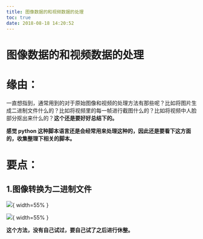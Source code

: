 ```yaml
---
title: 图像数据的和视频数据的处理
toc: true
date: 2018-08-18 14:20:52
---
```

# 图像数据的和视频数据的处理


# 缘由：


一直想指到，通常用到的对于原始图像和视频的处理方法有那些呢？比如将图片生成二进制文件什么的？比如将视频里的每一帧进行截图什么的？比如将视频中人脸部分抠出来什么的？**这个还是要好好总结下的。**

**感觉 python 这种脚本语言还是会经常用来处理这种的，因此还是要看下这方面的，收集整理下相关的脚本。**


# 要点：




## 1.图像转换为二进制文件

![](http://images.iterate.site/blog/image/180728/2kC7HDKd3E.png?imageslim){ width=55% }

![](http://images.iterate.site/blog/image/180728/GiEag402EB.png?imageslim){ width=55% }

**这个方法，没有自己试过，要自己试了之后进行休整。**
